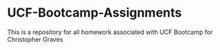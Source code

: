 # UCF-Bootcamp-Assignments

This is a repository for all homework associated with UCF Bootcamp for Christopher Graves
